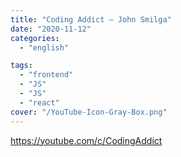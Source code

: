 ```yaml
---
title: "Coding Addict – John Smilga"
date: "2020-11-12"
categories:
  - "english"

tags:
  - "frontend"
  - "JS"
  - "JS"
  - "react"
cover: "/YouTube-Icon-Gray-Box.png"
---
```


https://youtube.com/c/CodingAddict
